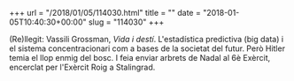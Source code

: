 +++
url = "/2018/01/05/114030.html"
title = ""
date = "2018-01-05T10:40:30+00:00"
slug = "114030"
+++

<p>(Re)llegit: Vassili Grossman, <em>Vida i destí</em>. L'estadística predictiva (big data) i el sistema concentracionari com a bases de la societat del futur. Però Hitler temia el llop enmig del bosc. I feia enviar arbrets de Nadal al 6è Exèrcit, encerclat per l'Exèrcit Roig a Stalingrad.</p>
